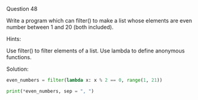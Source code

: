 Question 48

Write a program which can filter() to make a list whose elements are even number 
between 1 and 20 (both included).

Hints:

Use filter() to filter elements of a list. Use lambda to define anonymous functions.

Solution:

```python
even_numbers = filter(lambda x: x % 2 == 0, range(1, 21))

print(*even_numbers, sep = ", ")
```
